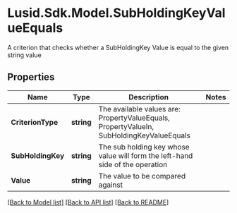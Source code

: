 # Lusid.Sdk.Model.SubHoldingKeyValueEquals
A criterion that checks whether a SubHoldingKey Value is equal to the given string value

## Properties

Name | Type | Description | Notes
------------ | ------------- | ------------- | -------------
**CriterionType** | **string** | The available values are: PropertyValueEquals, PropertyValueIn, SubHoldingKeyValueEquals | 
**SubHoldingKey** | **string** | The sub holding key whose value will form the left-hand side of the operation | 
**Value** | **string** | The value to be compared against | 

[[Back to Model list]](../README.md#documentation-for-models) [[Back to API list]](../README.md#documentation-for-api-endpoints) [[Back to README]](../README.md)


